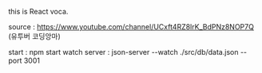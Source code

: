 this is React voca.

source : https://www.youtube.com/channel/UCxft4RZ8lrK_BdPNz8NOP7Q (유투버 코딩앙마)

start : npm start
watch server : json-server --watch ./src/db/data.json  --port 3001